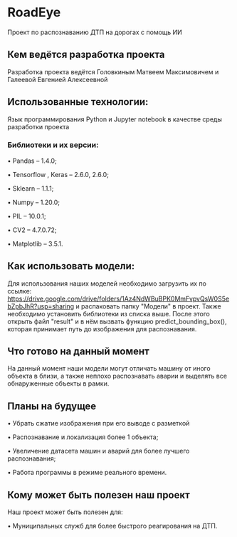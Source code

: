 # RoadEye
Проект по распознаванию ДТП на дорогах с помощь ИИ

## Кем ведётся разработка проекта
Разработка проекта ведётся Головкиным Матвеем Максимовичем и Галеевой Евгенией Алексеевной

## Использованные технологии:

Язык программирования Python и Jupyter notebook в качестве среды разработки проекта

### Библиотеки и их версии:
 •	Pandas – 1.4.0;
 
 •	Tensorflow , Keras  – 2.6.0, 2.6.0;

 •	Sklearn – 1.1.1;

 •	Numpy – 1.20.0;

 •	PIL – 10.0.1;

 •	CV2 – 4.7.0.72;
 
 •	Matplotlib – 3.5.1.

## Как использовать модели:

Для использования наших моделей необходимо загрузить их по ссылке: https://drive.google.com/drive/folders/1Az4NdWBuBPK0MmFvpvQsW0S5ebZpbJhR?usp=sharing и распаковать папку "Модели" в проект. Также необходимо установить библиотеки из списка выше. После этого открыть файл "result" и в нём вызвать функцию predict_bounding_box(), которая принимает путь до изображения для распознавания.

## Что готово на данный момент

На данный момент наши модели могут отличать машину от иного объекта в близи, а также неплохо распознавать аварии и выделять все обнаруженные объекты в рамки.

## Планы на будущее

• Убрать сжатие изображения при его выводе с разметкой 

• Распознавание и локализация более 1 объекта;

• Увеличение датасета машин и аварий для более лучшего распознавания;

• Работа программы в режиме реального времени.

## Кому может быть полезен наш проект

Наш проект может быть полезен для:
 
 • Муниципальных служб для более быстрого реагирования на ДТП.

 

